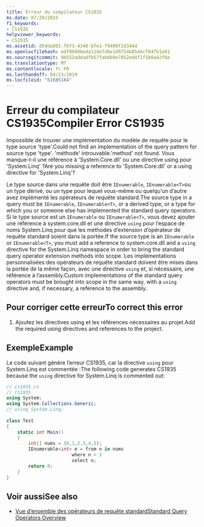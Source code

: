 ```yaml
---
title: Erreur du compilateur CS1935
ms.date: 07/20/2015
f1_keywords:
- CS1935
helpviewer_keywords:
- CS1935
ms.assetid: d5dda801-fbf3-4340-bfe1-f9409f2d344d
ms.openlocfilehash: edf0098beda11defdbe1d9754b85d4cf84fb1e01
ms.sourcegitcommit: 9b552addadfb57fab0b9e7852ed4f1f1b8a42f8e
ms.translationtype: MT
ms.contentlocale: fr-FR
ms.lasthandoff: 04/23/2019
ms.locfileid: "61685184"
---
```

# <a name="compiler-error-cs1935"></a><span data-ttu-id="c0fcc-102">Erreur du compilateur CS1935</span><span class="sxs-lookup"><span data-stu-id="c0fcc-102">Compiler Error CS1935</span></span>
<span data-ttu-id="c0fcc-103">Impossible de trouver une implémentation du modèle de requête pour le type source 'type'.</span><span class="sxs-lookup"><span data-stu-id="c0fcc-103">Could not find an implementation of the query pattern for source type 'type'.</span></span> <span data-ttu-id="c0fcc-104">'méthode' introuvable.</span><span class="sxs-lookup"><span data-stu-id="c0fcc-104">'method' not found.</span></span> <span data-ttu-id="c0fcc-105">Vous manque-t-il une référence à 'System.Core.dll' ou une directive using pour 'System.Linq' ?</span><span class="sxs-lookup"><span data-stu-id="c0fcc-105">Are you missing a reference to 'System.Core.dll' or a using directive for 'System.Linq'?</span></span>  
  
 <span data-ttu-id="c0fcc-106">Le type source dans une requête doit être `IEnumerable`, `IEnumerable<T>`ou un type dérivé, ou un type pour lequel vous-même ou quelqu’un d’autre avez implémenté les opérateurs de requête standard.</span><span class="sxs-lookup"><span data-stu-id="c0fcc-106">The source type in a query must be `IEnumerable`, `IEnumerable<T>`, or a derived type, or a type for which you or someone else has implemented the standard query operators.</span></span> <span data-ttu-id="c0fcc-107">Si le type source est un `IEnumerable` ou `IEnumerable<T>`, vous devez ajouter une référence à system.core.dll et une directive `using` pour l’espace de noms System.Linq pour que les méthodes d’extension d’opérateur de requête standard soient dans la portée.</span><span class="sxs-lookup"><span data-stu-id="c0fcc-107">If the source type is an `IEnumerable` or `IEnumerable<T>`, you must add a reference to system.core.dll and a `using` directive for the System.Linq namespace in order to bring the standard query operator extension methods into scope.</span></span> <span data-ttu-id="c0fcc-108">Les implémentations personnalisées des opérateurs de requête standard doivent être mises dans la portée de la même façon, avec une directive `using` et, si nécessaire, une référence à l’assembly.</span><span class="sxs-lookup"><span data-stu-id="c0fcc-108">Custom implementations of the standard query operators must be brought into scope in the same way, with a `using` directive and, if necessary, a reference to the assembly.</span></span>  
  
## <a name="to-correct-this-error"></a><span data-ttu-id="c0fcc-109">Pour corriger cette erreur</span><span class="sxs-lookup"><span data-stu-id="c0fcc-109">To correct this error</span></span>  
  
1. <span data-ttu-id="c0fcc-110">Ajoutez les directives using et les références nécessaires au projet.</span><span class="sxs-lookup"><span data-stu-id="c0fcc-110">Add the required using directives and references to the project.</span></span>  
  
## <a name="example"></a><span data-ttu-id="c0fcc-111">Exemple</span><span class="sxs-lookup"><span data-stu-id="c0fcc-111">Example</span></span>  
 <span data-ttu-id="c0fcc-112">Le code suivant génère l’erreur CS1935, car la directive `using` pour System.Linq est commentée :</span><span class="sxs-lookup"><span data-stu-id="c0fcc-112">The following code generates CS1935 because the `using` directive for System.Linq is commented out:</span></span>  
  
```csharp  
// cs1935.cs  
// CS1935  
using System;  
using System.Collections.Generic;  
// using System.Linq;  
  
class Test  
{  
    static int Main()  
    {  
        int[] nums = {0,1,2,3,4,5};  
        IEnumerable<int> e = from n in nums  
                        where n > 3  
                        select n;  
        return 0;  
    }  
}  
```  
  
## <a name="see-also"></a><span data-ttu-id="c0fcc-113">Voir aussi</span><span class="sxs-lookup"><span data-stu-id="c0fcc-113">See also</span></span>

- [<span data-ttu-id="c0fcc-114">Vue d’ensemble des opérateurs de requête standard</span><span class="sxs-lookup"><span data-stu-id="c0fcc-114">Standard Query Operators Overview</span></span>](../../csharp/programming-guide/concepts/linq/standard-query-operators-overview.md)
